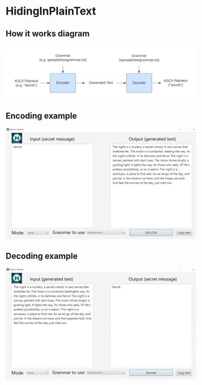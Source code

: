 # HidingInPlainText

## How it works diagram
![Encoding and decoding diagram](https://github.com/tyrellrough/HidingInPlainText/blob/main/Images/img1.png)

## Encoding example
![Encoding example image](https://github.com/tyrellrough/HidingInPlainText/blob/main/Images/img2.jpg)

## Decoding example
![Decoding example image](https://github.com/tyrellrough/HidingInPlainText/blob/main/Images/img3.jpg)
